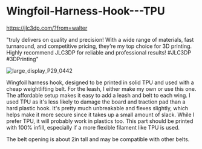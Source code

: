 # Wingfoil-Harness-Hook---TPU

https://jlc3dp.com/?from=walter

"truly delivers on quality and precision! With a wide range of materials, fast turnaround, and competitive pricing, they’re my top choice for 3D printing. Highly recommend JLC3DP for reliable and professional results! #JLC3DP #3DPrinting"

![large_display_P29_0442](https://github.com/user-attachments/assets/9832fdc1-652f-4234-aac3-8918c91191ee)


Wingfoil harness hook, designed to be printed in solid TPU and used with a cheap weightlifting belt.  For the leash, I either make my own or use this one.  The affordable setup makes it easy to add a leash and belt to each wing.
I used TPU as it's less likely to damage the board and traction pad than a hard plastic hook.  It's pretty much unbreakable and flexes slightly, which helps make it more secure since it takes up a small amount of slack.  While I prefer TPU, it will probably work in plastics too.  This part should be printed with 100% infill, especially if a more flexible filament like TPU is used.

The belt opening is about 2in tall and may be compatible with other belts.

